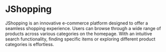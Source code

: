 # JShopping
JShopping is an innovative e-commerce platform designed to offer a seamless shopping experience. Users can browse through a wide range of products across various categories on the homepage. With an intuitive search functionality, finding specific items or exploring different product categories is effortless.
